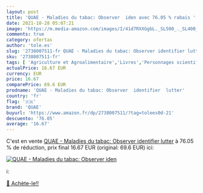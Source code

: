 ```yaml
---
layout: post
title: 'QUAE - Maladies du tabac: Observer  iden avec 76.05 % rabais '
date: 2021-10-28 05:07:21
image: 'https://m.media-amazon.com/images/I/41d7RXXGgbL._SL500_._SL400_.jpg'
comments: true
category: ofertas
author: 'tole.es'
slug: '2738007511-fr QUAE - Maladies du tabac: Observer identifier lutter'
sku: '2738007511-fr'
tags: [ 'Agriculture et Agroalimentaire','Livres','Personnages scientifiques','Sciences, Techniques et Médecine','quae', ]
actualPrice: 16.67 EUR
currency: EUR
price: 16.67
comparePrice: 69.6 EUR
prodname: 'QUAE - Maladies du tabac: Observer  identifier  lutter'
country: 'fr'
flag: '🇫🇷'
brand: 'QUAE'
buyurl: 'https://www.amazon.fr/dp/2738007511/?tag=tolees0d-21'
descuento: '76.05'
average: '16.67'
---
```


C'est en vente [QUAE - Maladies du tabac: Observer  identifier  lutter](https://www.amazon.fr/dp/2738007511/?tag=tolees0d-21)  à  76.05 % de réduction, prix final  16.67 EUR (original: 69.6 EUR) ici:

[![QUAE - Maladies du tabac: Observer  iden](https://m.media-amazon.com/images/I/41d7RXXGgbL._SL500_._SL400_.jpg)](https://www.amazon.fr/dp/2738007511/?tag=tolees0d-21)

ℹ️:


[🛒 Achète-le!!](https://www.amazon.fr/dp/2738007511/?tag=tolees0d-21)
